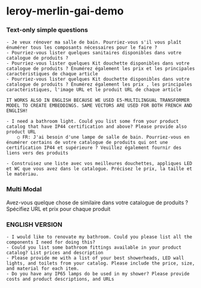 # leroy-merlin-gai-demo

### Text-only simple questions

    - Je veux rénover ma salle de bain. Pourriez-vous s'il vous plaît énumérer tous les composants nécessaires pour le faire ?
    - Pourriez-vous lister quelques sanitaires disponibles dans votre catalogue de produits ?
    - Pourriez-vous lister quelques Kit douchette disponibles dans votre catalogue de produits ? Énumérez également les prix et les principales caractéristiques de chaque article
    - Pourriez-vous lister quelques Kit douchette disponibles dans votre catalogue de produits ? Énumérez également les prix , les principales caractéristiques, l'image URL et le produit URL de chaque article
 
    IT WORKS ALSO IN ENGLISH BECAUSE WE USED E5-MULTILINGUAL TRANSFORMER MODEL TO CREATE EMBEDDINGS. SAME VECTORS ARE USED FOR BOTH FRENCH AND ENGLISH!
    
    - I need a bathroom light. Could you list some from your product catalog that have IP44 certification and above? Please provide also product URL
        ○ FR: J'ai besoin d'une lampe de salle de bain. Pourriez-vous en énumérer certains de votre catalogue de produits qui ont une certification IP44 et supérieure ? Veuillez également fournir des liens vers des produits

    - Construisez une liste avec vos meilleures douchettes, appliques LED et WC que vous avez dans le catalogue. Précisez le prix, la taille et le matériau.

### Multi Modal

Avez-vous quelque chose de similaire dans votre catalogue de produits ? Spécifiez URL et prix pour chaque produit


### ENGLISH VERSION

    - I would like to renovate my bathroom. Could you please list all the components I need for doing this?
    - Could you list some bathroom fittings available in your product catalog? List prices and description
    - Please provide me with a list of your best showerheads, LED wall lights, and toilets from your catalog. Please include the price, size, and material for each item.
    - Do you have any IP65 lamps do be used in my shower? Please provide costs and product descriptions, and URLs

    